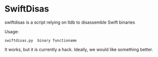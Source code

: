 # SwiftDisas
swiftdisas is a script relying on lldb to disassemble Swift binaries

Usage:

```
swiftdisas.py  binary functioname
```

It works, but it is currently a hack. Ideally, we would like 
something better.
